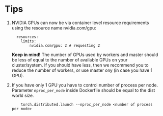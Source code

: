 # Tips

1. NVIDIA GPUs can now be via container level resource requirements using the resource name nvidia.com/gpu:
    ```
      resources:
        limits:
            nvidia.com/gpu: 2 # requesting 2 
    ```
    **Keep in mind!** The number of GPUs used by workers and master should be less of equal to the number of available GPUs on your cluster/system. If you should have less, then we recommend you to reduce the number of workers, or use master ony (in case you have 1 GPU).
    
2. If you have only 1 GPU you have to control number of process per node. Parameter ```nproc_per_node``` inside Dockerfile should be equal to the dist world size.

    ```
        torch.distributed.launch --nproc_per_node <number of process per node>
    ```
